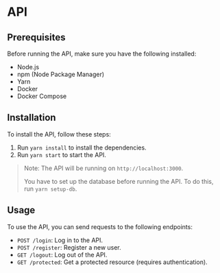 # API

## Prerequisites

Before running the API, make sure you have the following installed:

- Node.js
- npm (Node Package Manager)
- Yarn
- Docker
- Docker Compose

## Installation

To install the API, follow these steps:

1. Run `yarn install` to install the dependencies.
2. Run `yarn start` to start the API.

> Note: The API will be running on `http://localhost:3000`.
>
> You have to set up the database before running the API. To do this, run `yarn setup-db`.

## Usage

To use the API, you can send requests to the following endpoints:

- `POST /login`: Log in to the API.
- `POST /register`: Register a new user.
- `GET /logout`: Log out of the API.
- `GET /protected`: Get a protected resource (requires authentication).

